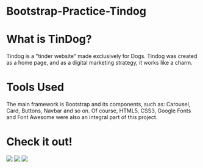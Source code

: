 # Bootstrap-Practice-Tindog

# What is TinDog?

Tindog is a "tinder website" made exclusively for Dogs. Tindog was created as a home page, and as a digital marketing strategy, it works like a charm.

# Tools Used
The main framework is Bootstrap and its components, such as: Carousel, Card, Buttons, Navbar and so on. Of course, HTML5, CSS3, Google Fonts and Font Awesome were also an integral part of this project.

# Check it out!

![](https://github.com/Polymathing/Maicon_Portfolio/blob/main/images/Tindog/Tindog-1.png?raw=true)
![](https://github.com/Polymathing/Maicon_Portfolio/blob/main/images/Tindog/Tindog-2.png?raw=true)
![](https://github.com/Polymathing/Maicon_Portfolio/blob/main/images/Tindog/Tindog-3.png?raw=true)
